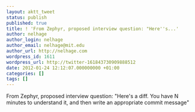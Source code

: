 ```yaml
---
layout: aktt_tweet
status: publish
published: true
title: ! 'From Zephyr, proposed interview question: "Here''s...'
author: nelhage
author_login: nelhage
author_email: nelhage@mit.edu
author_url: http://nelhage.com
wordpress_id: 1611
wordpress_url: http://twitter-161843730909888512
date: 2012-01-24 12:12:07.000000000 +01:00
categories: []
tags: []
---
```

From Zephyr, proposed interview question: "Here's a diff. You have N minutes to understand it, and then write an appropriate commit message"
